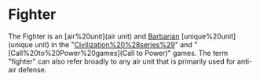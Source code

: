 # Fighter

The Fighter is an [air%20unit](air unit) and [Barbarian](Barbarian) [unique%20unit](unique unit) in the "[Civilization%20%28series%29](Civilization)" and "[Call%20to%20Power%20games](Call to Power)" games. The term "fighter" can also refer broadly to any air unit that is primarily used for anti-air defense.